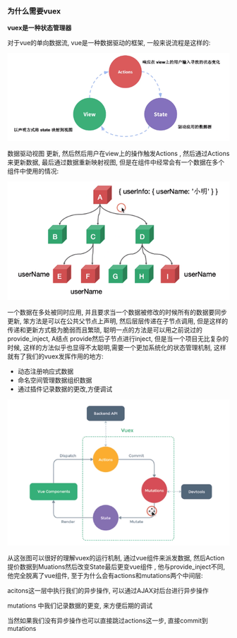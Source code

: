 ### 为什么需要vuex

**vuex是一种状态管理器**

对于vue的单向数据流, vue是一种数据驱动的框架, 一般来说流程是这样的:

![1571821233667](./vuex流程图.png)

数据驱动视图 更新, 然后然后用户在view上的操作触发Actions , 然后通过Actions来更新数据, 最后通过数据重新映射视图, 但是在组件中经常会有一个数据在多个组件中使用的情况: 

![1571828600450](./vuex层层传递.png)

一个数据在多处被同时应用, 并且要求当一个数据被修改的时候所有的数据要同步更新, 笨方法是可以在公共父节点上声明, 然后层层传递在子节点调用, 但是这样的传递和更新方式极为脆弱而且繁琐, 聪明一点的方法是可以用之前说过的provide_inject, A结点 provide然后子节点进行inject, 但是当一个项目无比复杂的时候, 这样的方法似乎也显得不太聪明,需要一个更加系统化的状态管理机制, 这样就有了我们的vuex发挥作用的地方:

- 动态注册响应式数据
- 命名空间管理数据组织数据
- 通过插件记录数据的更改,方便调试



![1571829143660](./vuex运行机制.png)

从这张图可以很好的理解vuex的运行机制,  通过vue组件来派发数据, 然后Action提价数据到Muations然后改变State最后更变vue组件 , 他与provide_inject不同, 他完全脱离了vue组件, 至于为什么会有actions和mutations两个中间层:

acitons这一层中执行我们的异步操作, 可以通过AJAX对后台进行异步操作

mutations 中我们记录数据的更变, 来方便后期的调试

当然如果我们没有异步操作也可以直接跳过actions这一步, 直接commit到mutations